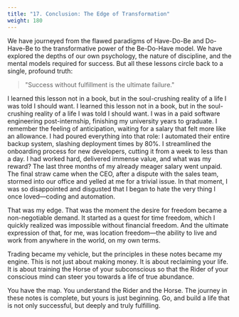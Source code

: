 ```yaml
---
title: "17. Conclusion: The Edge of Transformation"
weight: 180
---
```


We have journeyed from the flawed paradigms of Have-Do-Be and Do-Have-Be to the transformative power of the Be-Do-Have model. We have explored the depths of our own psychology, the nature of discipline, and the mental models required for success. But all these lessons circle back to a single, profound truth:

> "Success without fulfillment is the ultimate failure."

I learned this lesson not in a book, but in the soul-crushing reality of a life I was told I should want. I learned this lesson not in a book, but in the soul-crushing reality of a life I was told I should want. I was in a paid software engineering post-internship, finishing my university years to graduate. I remember the feeling of anticipation, waiting for a salary that felt more like an allowance. I had poured everything into that role: I automated their entire backup system, slashing deployment times by 80%. I streamlined the onboarding process for new developers, cutting it from a week to less than a day. I had worked hard, delivered immense value, and what was my reward? The last three months of my already meager salary went unpaid. The final straw came when the CEO, after a dispute with the sales team, stormed into our office and yelled at me for a trivial issue. In that moment, I was so disappointed and disgusted that I began to hate the very thing I once loved—coding and automation.

That was my edge. That was the moment the desire for freedom became a non-negotiable demand. It started as a quest for time freedom, which I quickly realized was impossible without financial freedom. And the ultimate expression of that, for me, was location freedom—the ability to live and work from anywhere in the world, on my own terms.

Trading became my vehicle, but the principles in these notes became my engine. This is not just about making money. It is about reclaiming your life. It is about training the Horse of your subconscious so that the Rider of your conscious mind can steer you towards a life of true abundance.

You have the map. You understand the Rider and the Horse. The journey in these notes is complete, but yours is just beginning. Go, and build a life that is not only successful, but deeply and truly fulfilling.